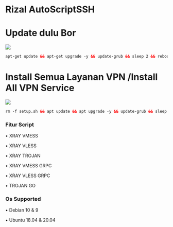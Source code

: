 # Rizal AutoScriptSSH
# Update dulu Bor

<img src="https://img.shields.io/badge/Update%20Upgrade-green"> 

```html
apt-get update && apt-get upgrade -y && update-grub && sleep 2 && reboot
```

# Install Semua Layanan VPN /Install All VPN Service
  <img src="https://img.shields.io/badge/Install_Semua_Layanan_VPN%20Batch-green">

```html
rm -f setup.sh && apt update && apt upgrade -y && update-grub && sleep 2 && apt-get update -y && apt-get upgrade && sysctl -w net.ipv6.conf.all.disable_ipv6=1 && sysctl -w net.ipv6.conf.default.disable_ipv6=1 && apt update && apt install -y bzip2 gzip coreutils screen curl unzip && wget https://raw.githubusercontent.com/jagoanneon01/njajal/main/setup.sh && chmod +x setup.sh && sed -i -e 's/\r$//' setup.sh && screen -S setup ./setup.sh
```

### Fitur Script

• XRAY VMESS 

• XRAY VLESS

• XRAY TROJAN

• XRAY VMESS GRPC

• XRAY VLESS GRPC

• TROJAN GO


### Os Supported

• Debian 10 & 9

• Ubuntu 18.04 & 20.04